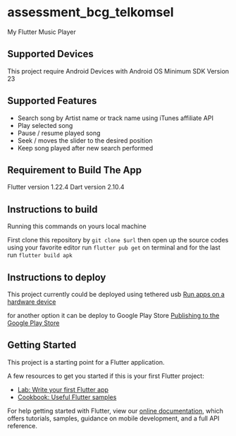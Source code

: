 # assessment_bcg_telkomsel

My Flutter Music Player

## Supported Devices

This project require Android Devices with Android OS Minimum SDK Version 23

## Supported Features

- Search song by Artist name or track name using iTunes affiliate API
- Play selected song
- Pause / resume played song
- Seek / moves the slider to the desired position
- Keep song played after new search performed

## Requirement to Build The App

Flutter version 1.22.4 Dart version 2.10.4

## Instructions to build

Running this commands on yours local machine

First clone this repository by `git clone $url`
then open up the source codes using your favorite editor
run `flutter pub get` on terminal and for the last
run `flutter build apk`

## Instructions to deploy

This project currently could be deployed using tethered usb
[Run apps on a hardware device](https://developer.android.com/studio/run/device)

for another option it can be deploy to Google Play Store
[Publishing to the Google Play Store](https://github.com/flutter/website/blob/master/src/docs/deployment/android.md#publishing-to-the-google-play-store)

## Getting Started

This project is a starting point for a Flutter application.

A few resources to get you started if this is your first Flutter project:

- [Lab: Write your first Flutter app](https://flutter.dev/docs/get-started/codelab)
- [Cookbook: Useful Flutter samples](https://flutter.dev/docs/cookbook)

For help getting started with Flutter, view our
[online documentation](https://flutter.dev/docs), which offers tutorials,
samples, guidance on mobile development, and a full API reference.

